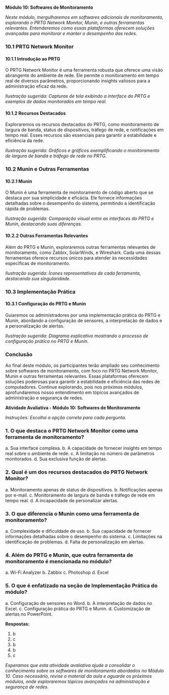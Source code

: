 **Módulo 10: Softwares de Monitoramento**

*Neste módulo, mergulharemos em softwares adicionais de monitoramento, explorando o PRTG Network Monitor, Munin, e outras ferramentas relevantes. Entenderemos como essas plataformas oferecem soluções avançadas para monitorar e manter o desempenho das redes.*

### 10.1 PRTG Network Monitor

#### 10.1.1 Introdução ao PRTG
O PRTG Network Monitor é uma ferramenta robusta que oferece uma visão abrangente do ambiente de rede. Ele permite o monitoramento em tempo real de diversos parâmetros, proporcionando insights valiosos para a administração eficaz da rede.

*Ilustração sugerida: Capturas de tela exibindo a interface do PRTG e exemplos de dados monitorados em tempo real.*

#### 10.1.2 Recursos Destacados
Exploraremos os recursos destacados do PRTG, como monitoramento de largura de banda, status de dispositivos, tráfego de rede, e notificações em tempo real. Esses recursos são essenciais para garantir a estabilidade e eficiência da rede.

*Ilustração sugerida: Gráficos e gráficos exemplificando o monitoramento de largura de banda e tráfego de rede no PRTG.*

### 10.2 Munin e Outras Ferramentas

#### 10.2.1 Munin
O Munin é uma ferramenta de monitoramento de código aberto que se destaca por sua simplicidade e eficácia. Ele fornece informações detalhadas sobre o desempenho do sistema, permitindo a identificação rápida de problemas.

*Ilustração sugerida: Comparação visual entre as interfaces do PRTG e Munin, destacando suas diferenças.*

#### 10.2.2 Outras Ferramentas Relevantes
Além do PRTG e Munin, exploraremos outras ferramentas relevantes de monitoramento, como Zabbix, SolarWinds, e Wireshark. Cada uma dessas ferramentas oferece recursos únicos para atender às necessidades específicas de monitoramento.

*Ilustração sugerida: Ícones representativos de cada ferramenta, destacando sua singularidade.*

### 10.3 Implementação Prática

#### 10.3.1 Configuração do PRTG e Munin
Guiaremos os administradores por uma implementação prática do PRTG e Munin, abordando a configuração de sensores, a interpretação de dados e a personalização de alertas.

*Ilustração sugerida: Diagrama explicativo mostrando o processo de configuração prática no PRTG e Munin.*

### Conclusão

Ao final deste módulo, os participantes terão ampliado seu conhecimento sobre softwares de monitoramento, com foco no PRTG Network Monitor, Munin e outras ferramentas relevantes. Essas plataformas oferecem soluções poderosas para garantir a estabilidade e eficiência das redes de computadores. Continue explorando, pois nos próximos módulos, aprofundaremos nosso entendimento em tópicos avançados de administração e segurança de redes.


**Atividade Avaliativa - Módulo 10: Softwares de Monitoramento**

*Instruções: Escolha a opção correta para cada pergunta.*

### 1. **O que destaca o PRTG Network Monitor como uma ferramenta de monitoramento?**
   a. Sua interface complexa.
   b. A capacidade de fornecer insights em tempo real sobre o ambiente de rede.
   c. A limitação no número de parâmetros monitorados.
   d. Sua exclusiva função de alertas.

### 2. **Qual é um dos recursos destacados do PRTG Network Monitor?**
   a. Monitoramento apenas de status de dispositivos.
   b. Notificações apenas por e-mail.
   c. Monitoramento de largura de banda e tráfego de rede em tempo real.
   d. A incapacidade de personalizar alertas.

### 3. **O que diferencia o Munin como uma ferramenta de monitoramento?**
   a. Complexidade e dificuldade de uso.
   b. Sua capacidade de fornecer informações detalhadas sobre o desempenho do sistema.
   c. Limitações na identificação de problemas.
   d. Falta de personalização em alertas.

### 4. **Além do PRTG e Munin, que outra ferramenta de monitoramento é mencionada no módulo?**
   a. Wi-Fi Analyzer
   b. Zabbix
   c. Photoshop
   d. Excel

### 5. **O que é enfatizado na seção de Implementação Prática do módulo?**
   a. Configuração de sensores no Word.
   b. A interpretação de dados no Excel.
   c. Configuração prática do PRTG e Munin.
   d. Customização de alertas no PowerPoint.

**Respostas:**
1. b
2. c
3. b
4. b
5. c

*Esperamos que esta atividade avaliativa ajude a consolidar o conhecimento sobre os softwares de monitoramento abordados no Módulo 10. Caso necessário, revise o material da aula e aguarde os próximos módulos, onde exploraremos tópicos avançados na administração e segurança de redes.*